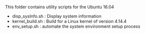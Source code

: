 This folder contains utility scripts for the Ubuntu 16.04

- disp_sysInfo.sh : Display system information
- kernel_build.sh : Build for a Linux kernel of version 4.14.4
- env_setup.sh    : automate the system environment setup process

